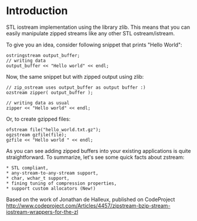Introduction
============

STL iostream implementation using the library zlib. This means that you can easily manipulate zipped streams like any other STL ostream/istream.

To give you an idea, consider following snippet that prints "Hello World":

    ostringstream output_buffer;
    // writing data
    output_buffer << "Hello world" << endl;

Now, the same snippet but with zipped output using zlib:

    // zip_ostream uses output_buffer as output buffer :)
    ozstream zipper( output_buffer );
    
    // writing data as usual
    zipper << "Hello world" << endl;

Or, to create gzipped files:

    ofstream file("hello_world.txt.gz");
    ogzstream gzfile(file);
    gzfile << "Hello world " << endl;

As you can see adding zipped buffers into your existing applications is quite straightforward. To summarize, let's see some quick facts about zstream:

    * STL compliant,
    * any-stream-to-any-stream support,
    * char, wchar_t support,
    * fining tuning of compression properties,
    * support custom allocators (New!)


Based on the work of Jonathan de Halleux, published on CodeProject http://www.codeproject.com/Articles/4457/zipstream-bzip-stream-iostream-wrappers-for-the-zl
